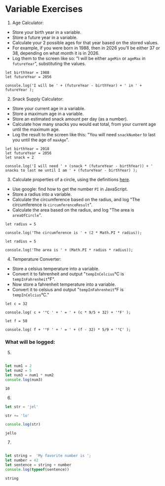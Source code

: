 
# Variable Exercises

1. Age Calculator:
* Store your birth year in a variable.
* Store a future year in a variable.
* Calculate your 2 possible ages for that year based on the stored values.
* For example, if you were born in 1988, then in 2026 you'll be either 37 or 38, depending on what month it is in 2026.
* Log them to the screen like so: "I will be either `ageMin` or `ageMax` in `futureYear`", substituting the values.
```
let birthYear = 1988
let futureYear = 2056

console.log('I will be ' + (futureYear - birthYear) + ' in ' + futureYear );
```

2. Snack Supply Calculator:
* Store your current age in a variable.
* Store a maximum age in a variable.
* Store an estimated snack amount per day (as a number).
* Calculate how many snacks you would eat total, from your current age until the maximum age.
* Log the result to the screen like this: "You will need `snackNumber` to last you until the age of `maxAge`".
```
let birthYear = 2018
let futureYear = 2056
let snack = 2

console.log('I will need ' + (snack * (futureYear - birthYear)) + ' snacks to last me until I am ' + (futureYear - birthYear) );
```
3. Calculate properties of a circle, using the definitions [here](http://math2.org/math/geometry/circles.htm).
* Use google: find how to get the number `PI` in JavaScript.
* Store a radius into a variable.
* Calculate the circumference based on the radius, and log "The circumference is `circumferenceResult`".
* Calculate the area based on the radius, and log "The area is `areaOfCircle`".
```
let radius = 5

console.log('The circumference is ' + (2 * Math.PI * radius));
```
```
let radius = 5

console.log('The area is ' + (Math.PI * radius * radius));
```

4. Temperature Converter:
* Store a celsius temperature into a variable.
* Convert it to fahrenheit and output "`tempInCelcius`°C is `tempInFahrenheit`°F".
* Now store a fahrenheit temperature into a variable.
* Convert it to celsius and output "`tempInFahrenheit`°F is `tempInCelcius`°C."
```
let c = 32

console.log( c + '°C ' + ' = ' + (c * 9/5 + 32) + '°F' );
```
```
let f = 50

console.log( f + '°F ' + ' = ' + (f - 32) * 5/9 + '°C' );
```


### What will be logged:
5.
```js

let num1 = 2
let num2 = 5
let num3 = num1 * num2
console.log(num3)
```
```
10
```

6.
```js
let str = 'jel'

str += 'lo'

console.log(str)
```
```
jello
```

7.
```js

let string =  'My favorite number is ';
let number = 42
let sentence = string + number
console.log(typeof(sentence))
```
```
string
```
